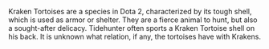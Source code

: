 Kraken Tortoises are a species in Dota 2, characterized by its tough shell, which is used as armor or shelter. They are a fierce animal to hunt, but also a sought-after delicacy.  Tidehunter often sports a Kraken Tortoise shell on his back. It is unknown what relation, if any, the tortoises have with Krakens.

